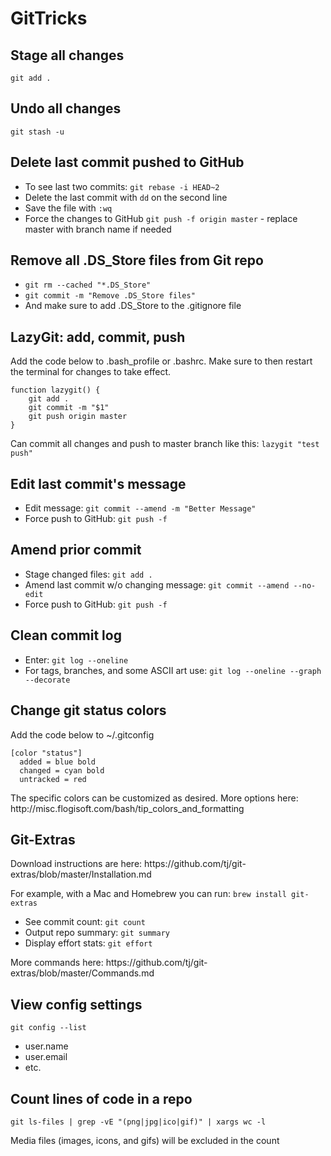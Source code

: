 # GitTricks

<h2>Stage all changes</h2>
<code>git add .</code> 

<h2>Undo all changes</h2> 
<code>git stash -u</code>

<h2>Delete last commit pushed to GitHub</h2>
<ul>
  <li>To see last two commits: <code>git rebase -i HEAD~2</code></li>
  <li>Delete the last commit with <code>dd</code> on the second line</li>
  <li>Save the file with <code>:wq</code></li>
  <li>Force the changes to GitHub <code>git push -f origin master</code> - replace master with branch name if needed</li>
</ul>

<h2>Remove all .DS_Store files from Git repo</h2>
<ul> 
  <li><code>git rm --cached "*.DS_Store"</code></li>
  <li><code>git commit -m "Remove .DS_Store files"</code></li>
  <li>And make sure to add .DS_Store to the .gitignore file</li>
</ul>

<h2>LazyGit: add, commit, push </h2>
<p>Add the code below to .bash_profile or .bashrc. Make sure to then restart the terminal for changes to take effect.</p>

```
function lazygit() {
    git add .
    git commit -m "$1"
    git push origin master
}
```
<p>Can commit all changes and push to master branch like this: <code>lazygit "test push"</code>

<h2>Edit last commit's message</h2>
<ul>
  <li>Edit message: <code>git commit --amend -m "Better Message"</code></li>
  <li>Force push to GitHub: <code>git push -f</code></li>
</ul>

<h2>Amend prior commit</h2>
<ul> 
  <li>Stage changed files: <code>git add .</code>
  <li>Amend last commit w/o changing message: <code>git commit --amend --no-edit</code>
  <li>Force push to GitHub: <code>git push -f</code></li>
</ul>

<h2>Clean commit log</h2> 
<ul>
  <li>Enter: <code>git log --oneline</code></li>
  <li>For tags, branches, and some ASCII art use: <code>git log --oneline --graph --decorate</code></li>
</ul>

<h2>Change git status colors</h2>
<p>Add the code below to ~/.gitconfig</p>

```
[color "status"]
  added = blue bold
  changed = cyan bold
  untracked = red
```
<p>The specific colors can be customized as desired. More options here: http://misc.flogisoft.com/bash/tip_colors_and_formatting</p>

<h2>Git-Extras</h2>
<p>Download instructions are here: https://github.com/tj/git-extras/blob/master/Installation.md</p>
<p>For example, with a Mac and Homebrew you can run: <code>brew install git-extras</code></p>
<ul>
  <li>See commit count: <code>git count</code></li>
  <li>Output repo summary: <code>git summary</code></li>
  <li>Display effort stats: <code>git effort</code></li>
</ul>
<p>More commands here: https://github.com/tj/git-extras/blob/master/Commands.md</p>

<h2>View config settings</h2> 
<code>git config --list</code> 
<ul> 
  <li>user.name</li>
  <li>user.email</li>
  <li>etc.</li>
</ul>

<h2>Count lines of code in a repo</h2>
<code>git ls-files | grep -vE "(png|jpg|ico|gif)" | xargs wc -l</code>
<p>Media files (images, icons, and gifs) will be excluded in the count</p>
